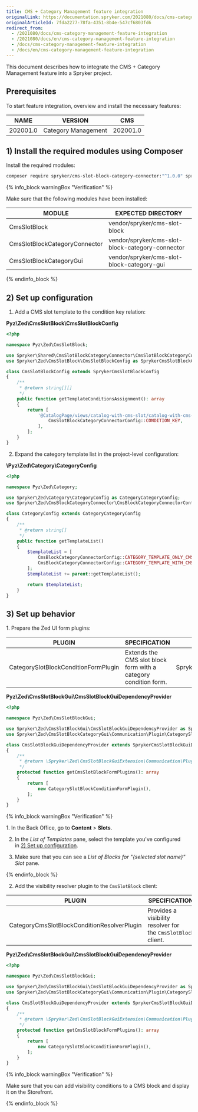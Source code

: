 ```yaml
---
title: CMS + Category Management feature integration
originalLink: https://documentation.spryker.com/2021080/docs/cms-category-management-feature-integration
originalArticleId: 7fda2277-78fa-4351-8b4e-547cf6803fd6
redirect_from:
  - /2021080/docs/cms-category-management-feature-integration
  - /2021080/docs/en/cms-category-management-feature-integration
  - /docs/cms-category-management-feature-integration
  - /docs/en/cms-category-management-feature-integration
---
```


This document describes how to integrate the CMS + Category Management feature into a Spryker project.

## Prerequisites

To start feature integration, overview and install the necessary features:

| NAME | VERSION | CMS | 
| --- | --- | ---  | 
| 202001.0 | Category Management | 202001.0| 

## 1) Install the required modules using Composer

Install the required modules:
```bash
composer require spryker/cms-slot-block-category-connector:"^1.0.0" spryker/cms-slot-block-category-gui:"^1.0.0" --update-with-dependencies
```
  
{% info_block warningBox "Verification" %}

Make sure that the following modules have been installed:

|MODULE | EXPECTED DIRECTORY | 
|--- | --- | 
|CmsSlotBlock | vendor/spryker/cms-slot-block | 
|CmsSlotBlockCategoryConnector | vendor/spryker/cms-slot-block-category-connector | 
|CmsSlotBlockCategoryGui | vendor/spryker/cms-slot-block-category-gui|

{% endinfo_block %}

## 2) Set up configuration

1.  Add a CMS slot template to the condition key relation:
    

**Pyz\Zed\CmsSlotBlock\CmsSlotBlockConfig**
```php
<?php

namespace Pyz\Zed\CmsSlotBlock;

use Spryker\Shared\CmsSlotBlockCategoryConnector\CmsSlotBlockCategoryConnectorConfig;
use Spryker\Zed\CmsSlotBlock\CmsSlotBlockConfig as SprykerCmsSlotBlockConfig;

class CmsSlotBlockConfig extends SprykerCmsSlotBlockConfig
{
    /**
     * @return string[][]
     */
    public function getTemplateConditionsAssignment(): array
    {
        return [
            '@CatalogPage/views/catalog-with-cms-slot/catalog-with-cms-slot.twig' => [
                CmsSlotBlockCategoryConnectorConfig::CONDITION_KEY,
            ],
        ];
    }
}
```
2. Expand the category template list in the project-level configuration:

**\Pyz\Zed\Category\CategoryConfig**
```php
<?php

namespace Pyz\Zed\Category;

use Spryker\Zed\Category\CategoryConfig as CategoryCategoryConfig;
use Spryker\Zed\CmsBlockCategoryConnector\CmsBlockCategoryConnectorConfig;

class CategoryConfig extends CategoryCategoryConfig
{
    /**
     * @return string[]
     */
    public function getTemplateList()
    {
        $templateList = [
            CmsBlockCategoryConnectorConfig::CATEGORY_TEMPLATE_ONLY_CMS_BLOCK => '@CatalogPage/views/simple-cms-block/simple-cms-block.twig',
            CmsBlockCategoryConnectorConfig::CATEGORY_TEMPLATE_WITH_CMS_BLOCK => '@CatalogPage/views/catalog-with-cms-block/catalog-with-cms-block.twig',
        ];
        $templateList += parent::getTemplateList();

        return $templateList;
    }
}
```

## 3) Set up behavior

1. Prepare the Zed UI form plugins:

|PLUGIN |SPECIFICATION |NAMESPACE |
|--- | --- | --- | 
|CategorySlotBlockConditionFormPlugin |Extends the CMS slot block form with a category condition form. |Spryker\Zed\CmsSlotBlockCategoryGui\Communication\Plugin|

  

**Pyz\Zed\CmsSlotBlockGui\CmsSlotBlockGuiDependencyProvider**
```php
<?php

namespace Pyz\Zed\CmsSlotBlockGui;

use Spryker\Zed\CmsSlotBlockGui\CmsSlotBlockGuiDependencyProvider as SprykerCmsSlotBlockGuiDependencyProvider;
use Spryker\Zed\CmsSlotBlockCategoryGui\Communication\Plugin\CategorySlotBlockConditionFormPlugin;

class CmsSlotBlockGuiDependencyProvider extends SprykerCmsSlotBlockGuiDependencyProvider
{
    /**
     * @return \Spryker\Zed\CmsSlotBlockGuiExtension\Communication\Plugin\CmsSlotBlockGuiConditionFormPluginInterface[]
     */
    protected function getCmsSlotBlockFormPlugins(): array
    {
        return [
            new CategorySlotBlockConditionFormPlugin(),
        ];
    }
}
```
  
{% info_block warningBox "Verification" %}


1. In the Back Office, go to **Content** > **Slots**.

2. In the *List of Templates* pane, select the template you've configured in [2) Set up configuration](#2-set-up-configuration).

3. Make sure that you can see a *List of Blocks for "{selected slot name}" Slot* pane.


{% endinfo_block %}

2. Add the visibility resolver plugin to the `CmsSlotBlock` client:

|PLUGIN | SPECIFICATION | NAMESPACE | 
|--- | --- | --- | 
|CategoryCmsSlotBlockConditionResolverPlugin | Provides a visibility resolver for the `CmsSlotBlock` client. | Spryker\Client\CmsSlotBlockCategoryConnector\Plugin\CmsSlotBlock |

  

**Pyz\Zed\CmsSlotBlockGui\CmsSlotBlockGuiDependencyProvider**
```php
<?php

namespace Pyz\Zed\CmsSlotBlockGui;

use Spryker\Zed\CmsSlotBlockGui\CmsSlotBlockGuiDependencyProvider as SprykerCmsSlotBlockGuiDependencyProvider;
use Spryker\Zed\CmsSlotBlockCategoryGui\Communication\Plugin\CategorySlotBlockConditionFormPlugin;

class CmsSlotBlockGuiDependencyProvider extends SprykerCmsSlotBlockGuiDependencyProvider
{
    /**
     * @return \Spryker\Zed\CmsSlotBlockGuiExtension\Communication\Plugin\CmsSlotBlockGuiConditionFormPluginInterface[]
     */
    protected function getCmsSlotBlockFormPlugins(): array
    {
        return [
            new CategorySlotBlockConditionFormPlugin(),
        ];
    }
}
```
  
{% info_block warningBox "Verification" %}

Make sure that you can add visibility conditions to a CMS block and display it on the Storefront.

{% endinfo_block %}
  


